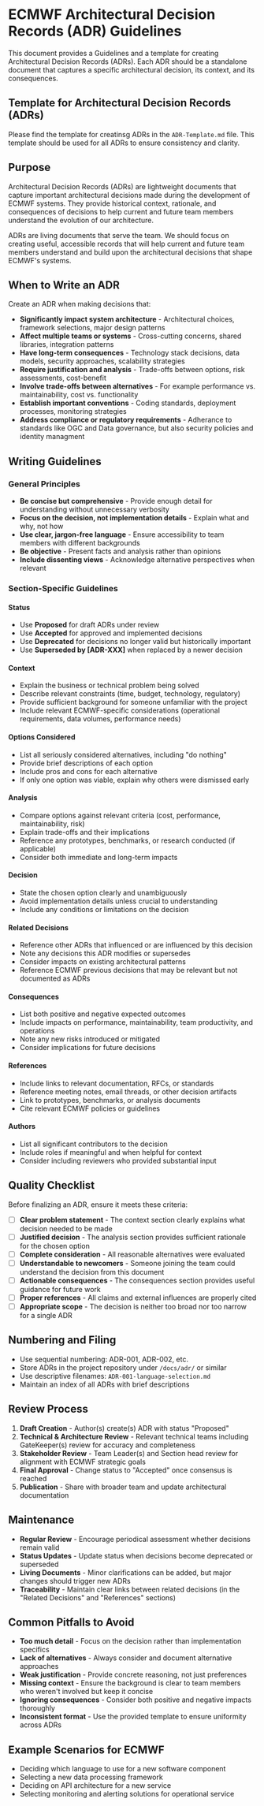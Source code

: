 # ECMWF Architectural Decision Records (ADR) Guidelines

This document provides a Guidelines and a template for creating Architectural Decision Records (ADRs). Each ADR should be a standalone document that captures a specific architectural decision, its context, and its consequences.

## Template for Architectural Decision Records (ADRs)

Please find the template for creatinsg ADRs in the `ADR-Template.md` file. This template should be used for all ADRs to ensure consistency and clarity.

## Purpose

Architectural Decision Records (ADRs) are lightweight documents that capture important architectural decisions made during the development of ECMWF systems. They provide historical context, rationale, and consequences of decisions to help current and future team members understand the evolution of our architecture.

ADRs are living documents that serve the team. We should focus on creating useful, accessible records that will help current and future team members understand and build upon the architectural decisions that shape ECMWF's systems.

## When to Write an ADR

Create an ADR when making decisions that:

- **Significantly impact system architecture** - Architectural choices, framework selections, major design patterns
- **Affect multiple teams or systems** - Cross-cutting concerns, shared libraries, integration patterns
- **Have long-term consequences** - Technology stack decisions, data models, security approaches, scalability strategies
- **Require justification and analysis** - Trade-offs between options, risk assessments, cost-benefit
- **Involve trade-offs between alternatives** - For example performance vs. maintainability, cost vs. functionality
- **Establish important conventions** - Coding standards, deployment processes, monitoring strategies
- **Address compliance or regulatory requirements** - Adherance to standards like OGC and Data governance, but also security policies and identity managment

## Writing Guidelines

### General Principles

- **Be concise but comprehensive** - Provide enough detail for understanding without unnecessary verbosity
- **Focus on the decision, not implementation details** - Explain what and why, not how
- **Use clear, jargon-free language** - Ensure accessibility to team members with different backgrounds
- **Be objective** - Present facts and analysis rather than opinions
- **Include dissenting views** - Acknowledge alternative perspectives when relevant

### Section-Specific Guidelines

#### Status
- Use **Proposed** for draft ADRs under review
- Use **Accepted** for approved and implemented decisions
- Use **Deprecated** for decisions no longer valid but historically important
- Use **Superseded by [ADR-XXX]** when replaced by a newer decision

#### Context
- Explain the business or technical problem being solved
- Describe relevant constraints (time, budget, technology, regulatory)
- Provide sufficient background for someone unfamiliar with the project
- Include relevant ECMWF-specific considerations (operational requirements, data volumes, performance needs)

#### Options Considered
- List all seriously considered alternatives, including "do nothing"
- Provide brief descriptions of each option
- Include pros and cons for each alternative
- If only one option was viable, explain why others were dismissed early

#### Analysis
- Compare options against relevant criteria (cost, performance, maintainability, risk)
- Explain trade-offs and their implications
- Reference any prototypes, benchmarks, or research conducted (if applicable)
- Consider both immediate and long-term impacts

#### Decision
- State the chosen option clearly and unambiguously
- Avoid implementation details unless crucial to understanding
- Include any conditions or limitations on the decision

#### Related Decisions
- Reference other ADRs that influenced or are influenced by this decision
- Note any decisions this ADR modifies or supersedes
- Consider impacts on existing architectural patterns
- Reference ECMWF previous decisions that may be relevant but not documented as ADRs

#### Consequences
- List both positive and negative expected outcomes
- Include impacts on performance, maintainability, team productivity, and operations
- Note any new risks introduced or mitigated
- Consider implications for future decisions

#### References
- Include links to relevant documentation, RFCs, or standards
- Reference meeting notes, email threads, or other decision artifacts
- Link to prototypes, benchmarks, or analysis documents
- Cite relevant ECMWF policies or guidelines

#### Authors
- List all significant contributors to the decision
- Include roles if meaningful and when helpful for context
- Consider including reviewers who provided substantial input

## Quality Checklist

Before finalizing an ADR, ensure it meets these criteria:

- [ ] **Clear problem statement** - The context section clearly explains what decision needed to be made
- [ ] **Justified decision** - The analysis section provides sufficient rationale for the chosen option
- [ ] **Complete consideration** - All reasonable alternatives were evaluated
- [ ] **Understandable to newcomers** - Someone joining the team could understand the decision from this document
- [ ] **Actionable consequences** - The consequences section provides useful guidance for future work
- [ ] **Proper references** - All claims and external influences are properly cited
- [ ] **Appropriate scope** - The decision is neither too broad nor too narrow for a single ADR

## Numbering and Filing

- Use sequential numbering: ADR-001, ADR-002, etc.
- Store ADRs in the project repository under `/docs/adr/` or similar
- Use descriptive filenames: `ADR-001-language-selection.md`
- Maintain an index of all ADRs with brief descriptions

## Review Process

1. **Draft Creation** - Author(s) create(s) ADR with status "Proposed"
2. **Technical & Architecture Review** - Relevant technical teams including GateKeeper(s) review for accuracy and completeness
4. **Stakeholder Review** - Team Leader(s) and Section head review for alignment with ECMWF strategic goals
5. **Final Approval** - Change status to "Accepted" once consensus is reached
6. **Publication** - Share with broader team and update architectural documentation

## Maintenance

- **Regular Review** - Encourage periodical assessment whether decisions remain valid
- **Status Updates** - Update status when decisions become deprecated or superseded
- **Living Documents** - Minor clarifications can be added, but major changes should trigger new ADRs
- **Traceability** - Maintain clear links between related decisions (in the "Related Decisions" and "References" sections) 

## Common Pitfalls to Avoid

- **Too much detail** - Focus on the decision rather than implementation specifics
- **Lack of alternatives** - Always consider and document alternative approaches
- **Weak justification** - Provide concrete reasoning, not just preferences
- **Missing context** - Ensure the background is clear to team members who weren't involved but keep it concise
- **Ignoring consequences** - Consider both positive and negative impacts thoroughly
- **Inconsistent format** - Use the provided template to ensure uniformity across ADRs

## Example Scenarios for ECMWF

- Deciding which language to use for a new software component
- Selecting a new data processing framework
- Deciding on API architecture for a new service
- Selecting monitoring and alerting solutions for operational service

